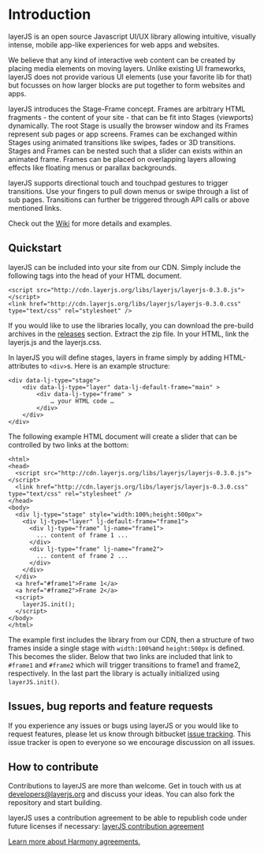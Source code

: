 # Introduction #

layerJS is an open source Javascript UI/UX library allowing intuitive, visually intense, mobile app-like experiences for web apps and websites.

We believe that any kind of interactive web content can be created by placing media elements on moving layers. Unlike existing UI frameworks, layerJS does not provide various UI elements (use your favorite lib for that) but focusses on how larger blocks are put together to form websites and apps.

layerJS introduces the Stage-Frame concept. Frames are arbitrary HTML fragments - the content of your site - that can be fit into Stages (viewports) dynamically. The root Stage is usually the browser window and its Frames represent sub pages or app screens. Frames can be exchanged within Stages using animated transitions like swipes, fades or 3D transitions. Stages and Frames can be nested such that a slider can exists within an animated frame. Frames can be placed on overlapping layers allowing effects like floating menus or parallax backgrounds.

layerJS supports directional touch and touchpad gestures to trigger transitions.  Use your fingers to pull down menus or swipe through a list of sub pages. Transitions can further be triggered through API calls or above mentioned links.

Check out the [Wiki](https://github.com/layerJS/layerJS/wiki) for more details and examples.

## Quickstart ##

layerJS can be included into your site from our CDN. Simply include the following tags into the head of your HTML document.
```
<script src="http://cdn.layerjs.org/libs/layerjs/layerjs-0.3.0.js"></script>
<link href="http://cdn.layerjs.org/libs/layerjs/layerjs-0.3.0.css" type="text/css" rel="stylesheet" />
```
If you would like to use the libraries locally, you can download the pre-build archives in the
[releases](https://github.com/layerJS/layerJS/releases) section. Extract the zip file. In your HTML, link the layerjs.js and the layerjs.css.

In layerJS you will define stages, layers in frame simply by adding HTML-attributes to `<div>`s. Here is an example structure:
```
<div data-lj-type="stage">
    <div data-lj-type="layer" data-lj-default-frame="main" >
        <div data-lj-type="frame" >
            … your HTML code …
        </div>
    </div>
</div>
```
The following example HTML document will create a slider that can be controlled by two links at the bottom:
```
<html>
<head>
  <script src="http://cdn.layerjs.org/libs/layerjs/layerjs-0.3.0.js"></script>
  <link href="http://cdn.layerjs.org/libs/layerjs/layerjs-0.3.0.css" type="text/css" rel="stylesheet" />
</head>
<body>
  <div lj-type="stage" style="width:100%;height:500px">
    <div lj-type="layer" lj-default-frame="frame1">
      <div lj-type="frame" lj-name="frame1">
        ... content of frame 1 ...
      </div>
      <div lj-type="frame" lj-name="frame2">
        ... content of frame 2 ...
      </div>
    </div>
  </div>
  <a href="#frame1">Frame 1</a>
  <a href="#frame2">Frame 2</a>
  <script>
    layerJS.init();
  </script>
</body>
</html>
```
The example first includes the library from our CDN, then a structure of two frames inside a single stage with `width:100%`and `height:500px` is defined. This becomes the slider. Below that two links are included that link to `#frame1` and `#frame2` which will trigger transitions to frame1 and frame2, respectively.
In the last part the library is actually initialized using `layerJS.init()`.

## Issues, bug reports and feature requests ##

If you experience any issues or bugs using layerJS or you would like to request features, please let us know through bitbucket [issue tracking](https://github.com/layerJS/layerJS/issues). This issue tracker is open to everyone so we encourage discussion on all issues.

## How to contribute ##

Contributions to layerJS are more than welcome. Get in touch with us at [developers@layerjs.org](mailto:developers@layerjs.org) and discuss your ideas. You can also fork the repository and start building.

layerJS uses a contribution agreement to be able to republish code under future licenses if necessary:
[layerJS contribution agreement](https://bitbucket.org/layerjs/layerjs/wiki/Contribution.md)

[Learn more about Harmony agreements.](harmonyagreements.org)
